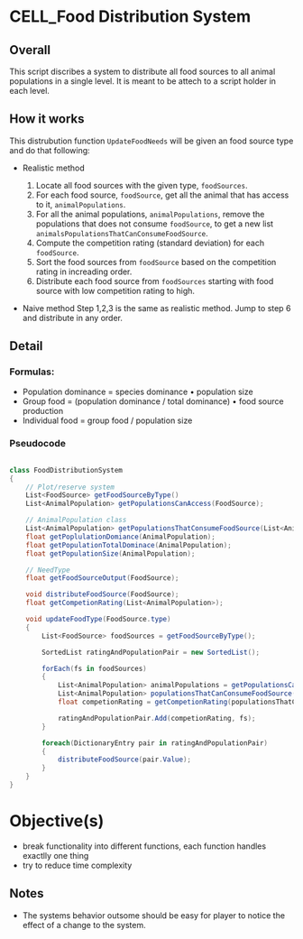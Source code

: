 # CELL_Food Distribution System

## Overall
This script discribes a system to distribute all food sources to all animal populations in a single level. It is meant to be attech to a script holder in each level.

## How it works
This distrubution function `UpdateFoodNeeds` will be given an food source type and do that following:

* Realistic method
    1. Locate all food sources with the given type, `foodSources`.
    2. For each food source, `foodSource`, get all the animal that has access to it, `animalPopulations`.
    3. For all the animal populations, `animalPopulations`, remove the populations that does not consume `foodSource`, to get a new list `animalsPopulationsThatCanConsumeFoodSource`.
    4. Compute the competition rating (standard deviation) for each `foodSource`.
    5. Sort the food sources from `foodSource` based on the competition rating in increading order.
    6. Distribute each food source from `foodSources` starting with food source with low competition rating to high.

* Naive method
    Step 1,2,3 is the same as realistic method. Jump to step 6 and distribute in any order.

## Detail

### Formulas:
* Population dominance = species dominance • population size
* Group food = (population dominance / total dominance) • food source production
* Individual food = group food / population size


### Pseudocode

```C#

class FoodDistributionSystem
{
    // Plot/reserve system 
    List<FoodSource> getFoodSourceByType()
    List<AnimalPopulation> getPopulationsCanAccess(FoodSource);

    // AnimalPopulation class
    List<AnimalPopulation> getPopulationsThatConsumeFoodSource(List<AnimalPopulation>, NeedType)
    float getPoplulationDomiance(AnimalPopulation);
    float getPopulationTotalDominace(AnimalPopulation);
    float getPopulationSize(AnimalPopulation);

    // NeedType
    float getFoodSourceOutput(FoodSource);

    void distributeFoodSource(FoodSource);
    float getCompetionRating(List<AnimalPopulation>);

    void updateFoodType(FoodSource.type)
    {
        List<FoodSource> foodSources = getFoodSourceByType();

        SortedList ratingAndPopulationPair = new SortedList();

        forEach(fs in foodSources)
        {
            List<AnimalPopulation> animalPopulations = getPopulationsCanAccess(fs);
            List<AnimalPopulation> populationsThatCanConsumeFoodSource(animalPopulations, fs);
            float competionRating = getCompetionRating(populationsThatCanConsumeFoodSource);

            ratingAndPopulationPair.Add(competionRating, fs);
        }

        foreach(DictionaryEntry pair in ratingAndPopulationPair)
        {
            distributeFoodSource(pair.Value);
        }
    }
}
```

# Objective(s)
* break functionality into different functions, each function handles exactlly one thing
* try to reduce time complexity


## Notes

* The systems behavior outsome should be easy for player to notice the effect of a change to the system.

